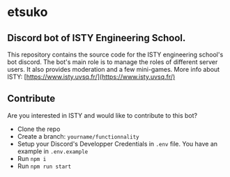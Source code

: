 # etsuko
## Discord bot of ISTY Engineering School.

This repository contains the source code for the ISTY engineering school's bot discord.
The bot's main role is to manage the roles of different server users.
It also provides moderation and a few mini-games. 
More info about ISTY: [https://www.isty.uvsq.fr/](https://www.isty.uvsq.fr/)

## Contribute
Are you interested in ISTY and would like to contribute to this bot? 
 - Clone the repo
 - Create a branch: `yourname/functionnality`
 - Setup your Discord's Developper Credentials in `.env` file. You have an example in `.env.example`
 - Run `npm i`
 - Run `npm run start`

